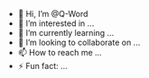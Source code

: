 - 👋 Hi, I’m @Q-Word
- 👀 I’m interested in ...
- 🌱 I’m currently learning ...
- 💞️ I’m looking to collaborate on ...
- 📫 How to reach me ...
- ⚡ Fun fact: ...

<!---
Q-Word/Q-Word is a ✨ special ✨ repository because its `README.md` (this file) appears on your GitHub profile.
You can click the Preview link to take a look at your changes.
--->
